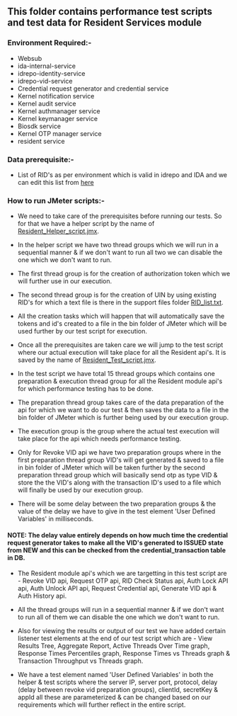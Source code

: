 ## This folder contains performance test scripts and test data for Resident Services module

### Environment Required:-
* Websub
* ida-internal-service
* idrepo-identity-service
* idrepo-vid-service
* Credential request generator and credential service
* Kernel notification service
* Kernel audit service
* Kernel authmanager service
* Kernel keymanager service
* Biosdk service
* Kernel OTP manager service
* resident service

### Data prerequisite:-
* List of RID's as per environment which is valid in idrepo and IDA and we can edit this list from [here](https://github.com/mosip/mosip-performance-tests-mt/blob/1.1.5/resident-services/support-files/RID_list.txt)

### How to run JMeter scripts:-

* We need to take care of the prerequisites before running our tests. So for that we have a helper script by the name of [Resident_Helper_script.jmx](https://github.com/mosip/mosip-performance-tests-mt/blob/1.1.5/resident-services/scripts/Resident_Helper_script.jmx).

* In the helper script we have two thread groups which we will run in a sequential manner & if we don't want to run all two we can disable the one which we don't want to run.

* The first thread group is for the creation of authorization token which we will further use in our execution.

* The second thread group is for the creation of UIN by using existing RID's for which a text file is there in the support files folder [RID_list.txt](https://github.com/mosip/mosip-performance-tests-mt/blob/1.1.5/resident-services/support-files/RID_list.txt).

* All the creation tasks which will happen that will automatically save the tokens and id's created to a file in the bin folder of JMeter which will be used further by our test script for execution.

* Once all the prerequisites are taken care we will jump to the test script where our actual execution will take place for all the Resident api's. It is saved by the name of [Resident_Test_script.jmx](https://github.com/mosip/mosip-performance-tests-mt/blob/1.1.5/resident-services/scripts/Resident_Test_script.jmx).

* In the test script we have total 15 thread groups which contains one preparation & execution thread group for all the Resident module api's for which performance testing has to be done.

* The preparation thread group takes care of the data preparation of the api for which we want to do our test & then saves the data to a file in the bin folder of JMeter which is further being used by our execution group.

* The execution group is the group where the actual test execution will take place for the api which needs performance testing.

* Only for Revoke VID api we have two preparation groups where in the first preparation thread group VID's will get generated & saved to a file in bin folder of JMeter which will be taken further by the second preparation thread group which will basically send otp as type VID & store the the VID's along with the transaction ID's used to a file which will finally be used by our execution group.

* There will be some delay between the two preparation groups & the value of the delay we have to give in the test element 'User Defined Variables' in milliseconds.
#### NOTE: The delay value entirely depends on how much time the credential request generator takes to make all the VID's generated to ISSUED state from NEW and this can be checked from the credential_transaction table in DB.

* The Resident module api's which we are targetting in this test script are - Revoke VID api, Request OTP api, RID Check Status api, Auth Lock API api, Auth Unlock API api, Request Credential api, Generate VID api & Auth History api.

* All the thread groups will run in a sequential manner & if we don't want to run all of them we can disable the one which we don't want to run.

* Also for viewing the results or output of our test we have added certain listener test elements at the end of our test script which are - View Results Tree, Aggregate Report, Active Threads Over Time graph, Response Times Percentiles graph, Response Times vs Threads graph & Transaction Throughput vs Threads graph.

* We have a test element named 'User Defined Variables' in both the helper & test scripts where the server IP, server port, protocol, delay (delay between revoke vid preparation groups), clientId, secretKey & appId all these are parameterized & can be changed based on our requirements which will further reflect in the entire script.
